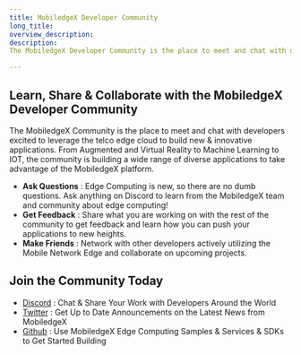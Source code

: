 ```yaml
---
title: MobiledgeX Developer Community
long_title:
overview_description:
description:
The MobiledgeX Developer Community is the place to meet and chat with developers excited to leverage the Mobile Network edge cloud to build new and innovative applications

---
```


## Learn, Share &amp; Collaborate with the MobiledgeX Developer Community

The MobiledgeX Community is the place to meet and chat with developers excited to leverage the telco edge cloud to build new &amp; innovative applications. From Augmented and Virtual Reality to Machine Learning to IOT, the community is building a wide range of diverse applications to take advantage of the MobiledgeX platform.

- **Ask Questions** : Edge Computing is new, so there are no dumb questions. Ask anything on Discord to learn from the MobiledgeX team and community about edge computing!
- **Get Feedback** : Share what you are working on with the rest of the community to get feedback and learn how you can push your applications to new heights.
- **Make Friends** : Network with other developers actively utilizing the Mobile Network Edge and collaborate on upcoming projects.

<div class="next_steps" markdown="1">

## Join the Community Today

- [Discord](https://discord.gg/7jJH5ezeKq) : Chat &amp; Share Your Work with Developers Around the World
- [Twitter](https://twitter.com/MobiledgeX) : Get Up to Date Announcements on the Latest News from MobiledgeX
- [Github](https://github.com/mobiledgex) : Use MobiledgeX Edge Computing Samples &amp; Services &amp; SDKs to Get Started Building

</div>


